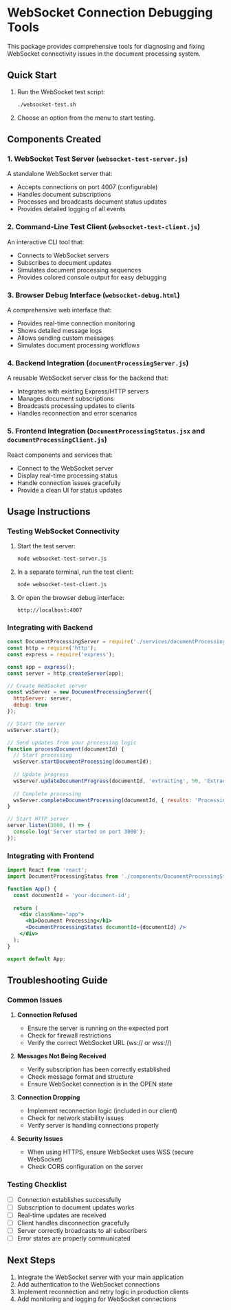 # WebSocket Connection Debugging Tools

This package provides comprehensive tools for diagnosing and fixing WebSocket connectivity issues in the document processing system.

## Quick Start

1. Run the WebSocket test script:
   ```bash
   ./websocket-test.sh
   ```

2. Choose an option from the menu to start testing.

## Components Created

### 1. WebSocket Test Server (`websocket-test-server.js`)
A standalone WebSocket server that:
- Accepts connections on port 4007 (configurable)
- Handles document subscriptions
- Processes and broadcasts document status updates
- Provides detailed logging of all events

### 2. Command-Line Test Client (`websocket-test-client.js`)
An interactive CLI tool that:
- Connects to WebSocket servers
- Subscribes to document updates
- Simulates document processing sequences
- Provides colored console output for easy debugging

### 3. Browser Debug Interface (`websocket-debug.html`)
A comprehensive web interface that:
- Provides real-time connection monitoring
- Shows detailed message logs
- Allows sending custom messages
- Simulates document processing workflows

### 4. Backend Integration (`documentProcessingServer.js`)
A reusable WebSocket server class for the backend that:
- Integrates with existing Express/HTTP servers
- Manages document subscriptions
- Broadcasts processing updates to clients
- Handles reconnection and error scenarios

### 5. Frontend Integration (`DocumentProcessingStatus.jsx` and `documentProcessingClient.js`)
React components and services that:
- Connect to the WebSocket server
- Display real-time processing status
- Handle connection issues gracefully
- Provide a clean UI for status updates

## Usage Instructions

### Testing WebSocket Connectivity

1. Start the test server:
   ```bash
   node websocket-test-server.js
   ```

2. In a separate terminal, run the test client:
   ```bash
   node websocket-test-client.js
   ```

3. Or open the browser debug interface:
   ```
   http://localhost:4007
   ```

### Integrating with Backend

```javascript
const DocumentProcessingServer = require('./services/documentProcessingServer');
const http = require('http');
const express = require('express');

const app = express();
const server = http.createServer(app);

// Create WebSocket server
const wsServer = new DocumentProcessingServer({
  httpServer: server,
  debug: true
});

// Start the server
wsServer.start();

// Send updates from your processing logic
function processDocument(documentId) {
  // Start processing
  wsServer.startDocumentProcessing(documentId);
  
  // Update progress
  wsServer.updateDocumentProgress(documentId, 'extracting', 50, 'Extracting data fields');
  
  // Complete processing
  wsServer.completeDocumentProcessing(documentId, { results: 'Processing complete' });
}

// Start HTTP server
server.listen(3000, () => {
  console.log('Server started on port 3000');
});
```

### Integrating with Frontend

```jsx
import React from 'react';
import DocumentProcessingStatus from './components/DocumentProcessingStatus';

function App() {
  const documentId = 'your-document-id';
  
  return (
    <div className="app">
      <h1>Document Processing</h1>
      <DocumentProcessingStatus documentId={documentId} />
    </div>
  );
}

export default App;
```

## Troubleshooting Guide

### Common Issues

1. **Connection Refused**
   - Ensure the server is running on the expected port
   - Check for firewall restrictions
   - Verify the correct WebSocket URL (ws:// or wss://)

2. **Messages Not Being Received**
   - Verify subscription has been correctly established
   - Check message format and structure
   - Ensure WebSocket connection is in the OPEN state

3. **Connection Dropping**
   - Implement reconnection logic (included in our client)
   - Check for network stability issues
   - Verify server is handling connections properly

4. **Security Issues**
   - When using HTTPS, ensure WebSocket uses WSS (secure WebSocket)
   - Check CORS configuration on the server

### Testing Checklist

- [ ] Connection establishes successfully
- [ ] Subscription to document updates works
- [ ] Real-time updates are received
- [ ] Client handles disconnection gracefully
- [ ] Server correctly broadcasts to all subscribers
- [ ] Error states are properly communicated

## Next Steps

1. Integrate the WebSocket server with your main application
2. Add authentication to the WebSocket connections
3. Implement reconnection and retry logic in production clients
4. Add monitoring and logging for WebSocket connections

